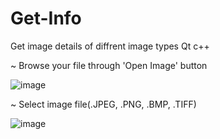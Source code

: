 # Get-Info
Get image details of diffrent image types
Qt
c++


~ Browse your file through 'Open Image' button

![image](https://user-images.githubusercontent.com/12136571/46522380-3ee02680-c8a0-11e8-8fe6-96d7cde9837b.png)

~ Select image file(.JPEG, .PNG, .BMP, .TIFF)

![image](https://user-images.githubusercontent.com/12136571/46522696-1f95c900-c8a1-11e8-9a9b-c7e724cea90e.png)
